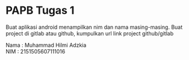 # PAPB Tugas 1
 Buat aplikasi android menampilkan nim dan nama masing-masing.  Buat project di gitlab atau github, kumpulkan url link project github/gitlab

Nama : Muhammad Hilmi Adzkia
</br>
NIM  : 2151505607111016

